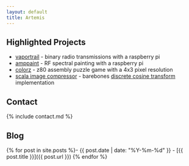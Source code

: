 ```yaml
---
layout: default
title: Artemis
---
```


## Highlighted Projects

- [vaportrail](https://github.com/inguardians/VaporTrail) - binary radio transmissions with a raspberry pi
- [amppaint](https://github.com/faithanalog/amppaint) - RF spectral painting with a raspberry pi
- [colorz](https://github.com/faithanalog/colorz) - z80 assembly puzzle game with a 4x3 pixel resolution
- [scala image compressor](https://github.com/faithanalog/ImageCompress) - barebones [discrete cosine transform](https://en.wikipedia.org/wiki/Discrete_cosine_transform) implementation

## Contact

{% include contact.md %}

## Blog

{% for post in site.posts %}- {{ post.date | date: "%Y-%m-%d" }} - [{{ post.title }}]({{ post.url }})
{% endfor %}
